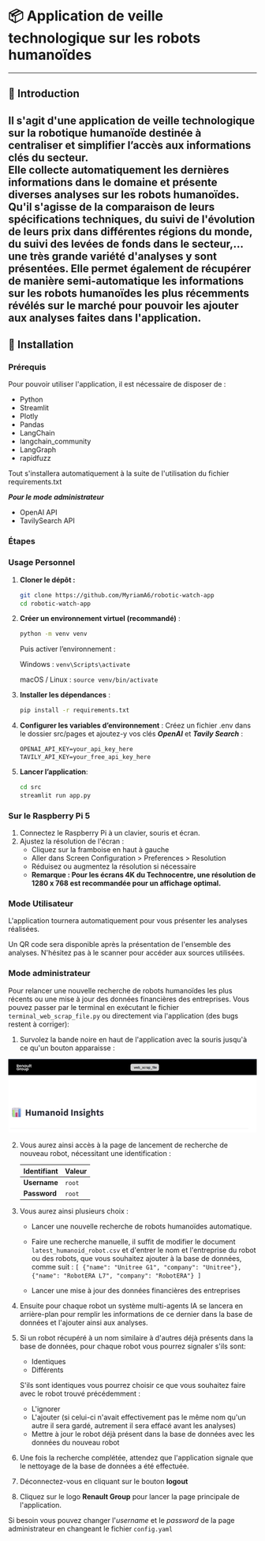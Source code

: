 # 📦 Application de veille technologique sur les robots humanoïdes

---
## 📝 Introduction

Il s'agit d'une application de veille technologique sur la robotique humanoïde destinée à centraliser et simplifier l’accès aux informations clés du secteur.  
Elle collecte automatiquement les dernières informations dans le domaine et présente diverses analyses sur les robots humanoïdes. Qu'il s'agisse de la comparaison de leurs spécifications techniques, du suivi de l'évolution de leurs prix dans différentes régions du monde, du suivi des levées de fonds dans le secteur,... une très grande variété d'analyses y sont présentées.
Elle permet également de récupérer de manière semi-automatique les informations sur les robots humanoïdes les plus récemments révélés sur le marché pour pouvoir les ajouter aux analyses faites dans l'application.
---

## 🚀 Installation

### Prérequis
Pour pouvoir utiliser l'application, il est nécessaire de disposer de :
- Python
- Streamlit  
- Plotly  
- Pandas  
- LangChain  
- langchain_community  
- LangGraph  
- rapidfuzz

Tout s'installera automatiquement à la suite de l'utilisation du fichier requirements.txt

***Pour le mode administrateur***

- OpenAI API
- TavilySearch API

### Étapes

### Usage Personnel
1. **Cloner le dépôt :**
   ```bash
   git clone https://github.com/MyriamA6/robotic-watch-app
   cd robotic-watch-app
   ```
   
2. **Créer un environnement virtuel (recommandé)** : 
    ```bash
    python -m venv venv
    ```
        
    Puis activer l’environnement :
    
    Windows : `venv\Scripts\activate`
    
    macOS / Linux :
            `source venv/bin/activate`


3. **Installer les dépendances** :
    ```bash
    pip install -r requirements.txt
    ```

4. **Configurer les variables d’environnement** :
Créez un fichier .env dans le dossier src/pages et ajoutez-y vos clés _**OpenAI**_ et _**Tavily Search**_ :
    ```env
    OPENAI_API_KEY=your_api_key_here
    TAVILY_API_KEY=your_free_api_key_here
    ```

5. **Lancer l’application**:

    ```bash
    cd src
    streamlit run app.py
    ```
### Sur le Raspberry Pi 5
1. Connectez le Raspberry Pi à un clavier, souris et écran.
2. Ajustez la résolution de l'écran :
   * Cliquez sur la framboise en haut à gauche
   * Aller dans Screen Configuration > Preferences > Resolution
   * Réduisez ou augmentez la résolution si nécessaire
   * **Remarque : Pour les écrans 4K du Technocentre, une résolution de 1280 x 768 est recommandée pour un affichage optimal.**

### Mode Utilisateur
L'application tournera automatiquement pour vous présenter les analyses réalisées.

Un QR code sera disponible après la présentation de l'ensemble des analyses.
N'hésitez pas à le scanner pour accéder aux sources utilisées.

### Mode administrateur
Pour relancer une nouvelle recherche de robots humanoïdes les plus récents ou une mise à jour des données financières des entreprises. 
Vous pouvez passer par le terminal en exécutant le fichier `terminal_web_scrap_file.py` ou directement via l'application (des bugs restent à corriger):

1. Survolez la bande noire en haut de l'application avec la souris jusqu'à ce qu'un bouton apparaisse :

![Bouton Caché](data/images/boutonCache.png)

2. Vous aurez ainsi accès à la page de lancement de recherche de nouveau robot, nécessitant une identification :  
      
      | Identifiant     | Valeur   |
      |-----------------|----------|
      | **Username**    | `root`   |
      | **Password**    | `root`   |


3. Vous aurez ainsi plusieurs choix  :

   * Lancer une nouvelle recherche de robots humanoïdes automatique.

   * Faire une recherche manuelle, il suffit de modifier le document `latest_humanoid_robot.csv` et d'entrer le nom et l'entreprise du robot ou des robots, que vous souhaitez ajouter à la base de données, comme suit :
           ```
               [
               {"name": "Unitree G1", "company": "Unitree"},
               {"name": "RobotERA L7", "company": "RobotERA"}
               ]
           ```
   * Lancer une mise à jour des données financières des entreprises
4. Ensuite pour chaque robot un système multi-agents IA se lancera en arrière-plan pour remplir les informations de ce dernier dans la base de données et l'ajouter ainsi aux analyses.
5. Si un robot récupéré à un nom similaire à d'autres déjà présents dans la base de données, pour chaque robot vous pourrez signaler s'ils sont:

   * Identiques
   * Différents 
 
    S'ils sont identiques vous pourrez choisir ce que vous souhaitez faire avec le robot trouvé précédemment :

   * L'ignorer
   * L'ajouter (si celui-ci n'avait effectivement pas le même nom qu'un autre il sera gardé, autrement il sera effacé avant les analyses)
   * Mettre à jour le robot déjà présent dans la base de données avec les données du nouveau robot

6. Une fois la recherche complétée, attendez que l'application signale que le nettoyage de la base de données a été effectuée.
7. Déconnectez-vous en cliquant sur le bouton **logout**
8. Cliquez sur le logo **Renault Group** pour lancer la page principale de l'application.

Si besoin vous pouvez changer l'_username_ et le _password_ de la page administrateur en changeant le fichier `config.yaml`

